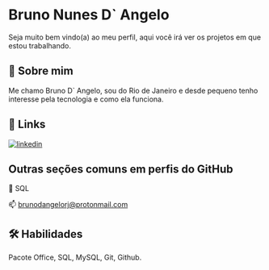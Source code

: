 
# Bruno Nunes D` Angelo

Seja muito bem vindo(a) ao meu perfil, aqui você irá ver os projetos em que estou trabalhando.


## 🚀 Sobre mim

Me chamo Bruno D` Angelo, sou do Rio de Janeiro e desde pequeno tenho interesse pela tecnologia e como ela funciona.

## 🔗 Links
[![linkedin](https://img.shields.io/badge/linkedin-0A66C2?style=for-the-badge&logo=linkedin&logoColor=white)](https://www.linkedin.com/in/bruno-dangelo/)


## Outras seções comuns em perfis do GitHub


🧠 SQL


📫  brunodangelorj@protonmail.com




## 🛠 Habilidades
Pacote Office, SQL, MySQL, Git, Github.

